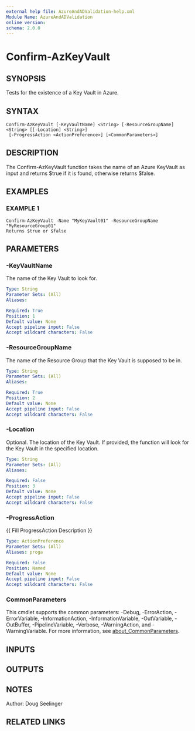 ```yaml
---
external help file: AzureAndADValidation-help.xml
Module Name: AzureAndADValidation
online version:
schema: 2.0.0
---
```


# Confirm-AzKeyVault

## SYNOPSIS
Tests for the existence of a Key Vault in Azure.

## SYNTAX

```
Confirm-AzKeyVault [-KeyVaultName] <String> [-ResourceGroupName] <String> [[-Location] <String>]
 [-ProgressAction <ActionPreference>] [<CommonParameters>]
```

## DESCRIPTION
The Confirm-AzKeyVault function takes the name of an Azure KeyVault as input and returns $true if it is found,
otherwise returns $false.

## EXAMPLES

### EXAMPLE 1
```
Confirm-AzKeyVault -Name "MyKeyVault01" -ResourceGroupName "MyResourceGroup01"
Returns $true or $false
```

## PARAMETERS

### -KeyVaultName
The name of the Key Vault to look for.

```yaml
Type: String
Parameter Sets: (All)
Aliases:

Required: True
Position: 1
Default value: None
Accept pipeline input: False
Accept wildcard characters: False
```

### -ResourceGroupName
The name of the Resource Group that the Key Vault is supposed to be in.

```yaml
Type: String
Parameter Sets: (All)
Aliases:

Required: True
Position: 2
Default value: None
Accept pipeline input: False
Accept wildcard characters: False
```

### -Location
Optional. The location of the Key Vault. If provided, the function will look for the Key Vault in the specified 
location.

```yaml
Type: String
Parameter Sets: (All)
Aliases:

Required: False
Position: 3
Default value: None
Accept pipeline input: False
Accept wildcard characters: False
```

### -ProgressAction
{{ Fill ProgressAction Description }}

```yaml
Type: ActionPreference
Parameter Sets: (All)
Aliases: proga

Required: False
Position: Named
Default value: None
Accept pipeline input: False
Accept wildcard characters: False
```

### CommonParameters
This cmdlet supports the common parameters: -Debug, -ErrorAction, -ErrorVariable, -InformationAction, -InformationVariable, -OutVariable, -OutBuffer, -PipelineVariable, -Verbose, -WarningAction, and -WarningVariable. For more information, see [about_CommonParameters](http://go.microsoft.com/fwlink/?LinkID=113216).

## INPUTS

## OUTPUTS

## NOTES
Author: Doug Seelinger

## RELATED LINKS

